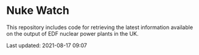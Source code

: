 # Nuke Watch

This repository includes code for retrieving the latest information available on the output of EDF nuclear power plants in the UK.

Last updated: 2021-08-17 09:07